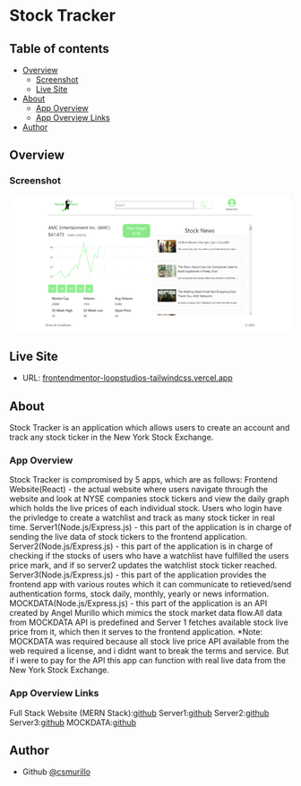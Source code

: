 # Stock Tracker

## Table of contents

- [Overview](#overview)
  - [Screenshot](#screenshot)
  - [Live Site](#live-ssite)
- [About](#about)
  - [App Overview](#app-overview)
  - [App Overview Links](#app-overview-links)
- [Author](#author)

## Overview

### Screenshot

![](./screenshot.png)

## Live Site

- URL: [frontendmentor-loopstudios-tailwindcss.vercel.app](frontendmentor-loopstudios-tailwindcss.vercel.app)

## About

Stock Tracker is an application which allows users to create an account and track any stock ticker in the New York Stock Exchange.

### App Overview

Stock Tracker is compromised by 5 apps, which are as follows:
  Frontend Website(React) - the actual website where users navigate through the website and look at NYSE companies stock tickers and view the daily graph which holds the live prices of each individual stock. Users who login have the privledge to create a watchlist and track as many stock ticker in real time.
  Server1(Node.js/Express.js) - this part of the application is in charge of sending the live data of stock tickers to the frontend application.
  Server2(Node.js/Express.js) - this part of the application is in charge of checking if the stocks of users who have a watchlist have fulfilled the users price mark, and if so server2 updates the watchlist stock ticker reached.    
  Server3(Node.js/Express.js) - this part of the application provides the frontend app with various routes which it can communicate to retieved/send authentication forms, stock daily, monthly, yearly or news information.
  MOCKDATA(Node.js/Express.js) - this part of the application is an API created by Angel Murillo which mimics the stock market data flow.All data from MOCKDATA API is predefined and Server 1 fetches available stock live price from it, which then it serves to the frontend application. *Note: MOCKDATA was required because all stock live price API available from the web required a license, and i didnt want to break the terms and service. But if i were to pay for the API this app can function with real live data from the New York Stock Exchange.

### App Overview Links
Full Stack Website (MERN Stack):[github](https://github.com/csmurillo/stock-tracker)
Server1:[github](https://github.com/csmurillo/stock-tracker-server-1)
Server2:[github](https://github.com/csmurillo/stock-tracker-server-2)
Server3:[github](https://github.com/csmurillo/stocktracker-backend)
MOCKDATA:[github](https://github.com/csmurillo/MockStockAPI)


## Author

- Github [@csmurillo](https://github.com/csmurillo)



